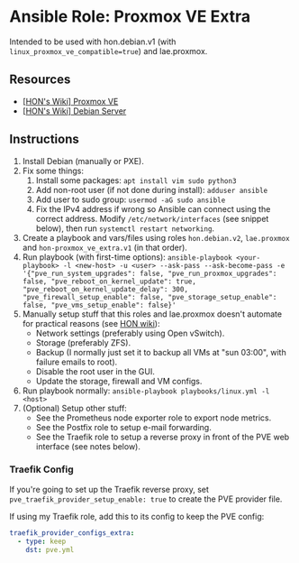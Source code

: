 # Ansible Role: Proxmox VE Extra

Intended to be used with hon.debian.v1 (with `linux_proxmox_ve_compatible=true`) and lae.proxmox.

## Resources

- [[HON's Wiki] Proxmox VE](https://wiki.hon.one/virt-cont/proxmox-ve/)
- [[HON's Wiki] Debian Server](https://wiki.hon.one/config/linux-server/debian/)

## Instructions

1. Install Debian (manually or PXE).
1. Fix some things:
    1. Install some packages: `apt install vim sudo python3`
    1. Add non-root user (if not done during install): `adduser ansible`
    1. Add user to sudo group: `usermod -aG sudo ansible`
    1. Fix the IPv4 address if wrong so Ansible can connect using the correct address. Modify `/etc/network/interfaces` (see snippet below), then run `systemctl restart networking`.
1. Create a playbook and vars/files using roles `hon.debian.v2`, `lae.proxmox` and `hon-proxmox_ve_extra.v1` (in that order).
1. Run playbook (with first-time options): `ansible-playbook <your-playbook> -l <new-host> -u <user> --ask-pass --ask-become-pass -e '{"pve_run_system_upgrades": false, "pve_run_proxmox_upgrades": false, "pve_reboot_on_kernel_update": true, "pve_reboot_on_kernel_update_delay": 300, "pve_firewall_setup_enable": false, "pve_storage_setup_enable": false, "pve_vms_setup_enable": false}'`
1. Manually setup stuff that this roles and lae.proxmox doesn't automate for practical reasons (see [HON wiki](https://wiki.hon.one/virt-cont/proxmox-ve/)):
    - Network settings (preferably using Open vSwitch).
    - Storage (preferably ZFS).
    - Backup (I normally just set it to backup all VMs at "sun 03:00", with failure emails to root).
    - Disable the root user in the GUI.
    - Update the storage, firewall and VM configs.
1. Run playbook normally: `ansible-playbook playbooks/linux.yml -l <host>`
1. (Optional) Setup other stuff:
    - See the Prometheus node exporter role to export node metrics.
    - See the Postfix role to setup e-mail forwarding.
    - See the Traefik role to setup a reverse proxy in front of the PVE web interface (see notes below).

### Traefik Config

If you're going to set up the Traefik reverse proxy, set `pve_traefik_provider_setup_enable: true` to create the PVE provider file.

If using my Traefik role, add this to its config to keep the PVE config:

```yml
traefik_provider_configs_extra:
  - type: keep
    dst: pve.yml
```
